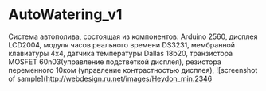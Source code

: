 ﻿# AutoWatering_v1
Система автополива, состоящая из компонентов: Arduino 2560, дисплея LCD2004, модуля часов реального времени DS3231, мембранной клавиатуры 4х4, датчика температуры Dallas 18b20, транзистора MOSFET 60n03(управление подстветкой дисплея), резистора переменного 10ком (управление контрастностью дисплея), 
![screenshot of sample](http://webdesign.ru.net/images/Heydon_min.2346
